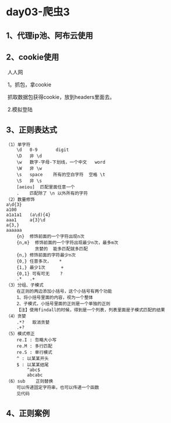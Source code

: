 # day03-爬虫3

## 1、代理ip池、阿布云使用

## 2、cookie使用

​		人人网

​		1。抓包，拿cookie

​		抓取数据包获得cookie，放到headers里面去。

​		2.模拟登陆



## 3、正则表达式

	（1）单字符
		\d   0-9       digit
		\D   非 \d
		\w   数字-字母-下划线，一个中文   word
		\W   非 \w
		\s   space    所有的空白字符  空格 \t
		\S   非 \s
		[aeiou]  匹配里面任意一个
		.    匹配除了 \n 以外所有的字符
	（2）数量修饰
	a\d{3}
	a100
	a1a1a1   (a\d){4}
	aaa1     a{3}\d
	a{3,}
	aaaaaa
		{n}  修饰前面的一个字符出现n次
		{n,m}  修饰前面的一个字符出现最少n次，最多m次
			   贪婪的  能多匹配就多匹配
		{n,} 修饰前面的字符最少n次
		{0,} 任意多次，   *
		{1,} 最少1次      +
		{0,1} 可有可无    ?
		.*   .+
	（3）分组、子模式
		在正则的两边添加小括号，这个小括号有两个功能
		1、将小括号里面的内容，视为一个整体
		2、子模式，小括号里面的正则是一个单独的正则
		【注】使用findall的时候，得到是一个列表，列表里面是子模式匹配的结果
	（4）贪婪
		.*?   取消贪婪
		.+?
	（5）模式修正
		re.I : 忽略大小写
		re.M : 多行匹配
		re.S : 单行模式
		^ : 以某某开头
		$ : 以某某结尾
			^abc$
			abcabc
	（6）sub    正则替换
		可以传递固定字符串，也可以传递一个函数
		见代码
## 4、正则案例

